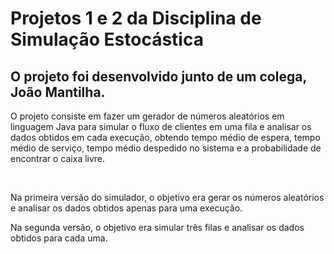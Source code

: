 <h1>Projetos 1 e 2 da Disciplina de Simulação Estocástica</h1>

<h2>O projeto foi desenvolvido junto de um colega, João Mantilha.</h2>

<p>O projeto consiste em fazer um gerador de números aleatórios em linguagem Java para simular o fluxo de clientes em uma fila e analisar os dados obtidos em cada execução, obtendo tempo médio de espera, tempo médio de serviço, tempo médio despedido no sistema e a probabilidade de encontrar o caixa livre.</p>

<br/>

<p>Na primeira versão do simulador, o objetivo era gerar os números aleatórios e analisar os dados obtidos apenas para uma execução.</p>

<p>Na segunda versão, o objetivo era simular três filas e analisar os dados obtidos para cada uma.</p>